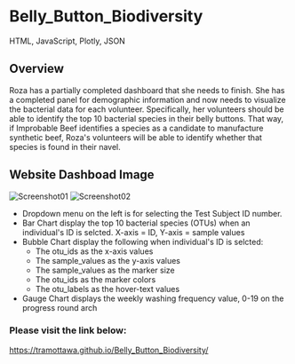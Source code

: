 # Belly_Button_Biodiversity
HTML, JavaScript, Plotly, JSON

## Overview
Roza has a partially completed dashboard that she needs to finish. She has a completed panel for demographic information and now needs to visualize the bacterial data for each volunteer. Specifically, her volunteers should be able to identify the top 10 bacterial species in their belly buttons. That way, if Improbable Beef identifies a species as a candidate to manufacture synthetic beef, Roza's volunteers will be able to identify whether that species is found in their navel.

## Website Dashboad Image

![Screenshot01](https://user-images.githubusercontent.com/100484606/175824954-d44354dc-05c7-4961-b02e-6c3fa264a0f5.JPG)
![Screenshot02](https://user-images.githubusercontent.com/100484606/175824962-a231e34e-5fc9-4274-aa9c-f50a91d63128.JPG)

* Dropdown menu on the left is for selecting the Test Subject ID number.
* Bar Chart display the top 10 bacterial species (OTUs) when an individual's ID is selcted. X-axis = ID, Y-axis = sample values
* Bubble Chart display the following when individual's ID is selcted:
    - The otu_ids as the x-axis values
    - The sample_values as the y-axis values
    - The sample_values as the marker size
    - The otu_ids as the marker colors
    - The otu_labels as the hover-text values
* Gauge Chart displays the weekly washing frequency value, 0-19 on the progress round arch

### Please visit the link below:
https://tramottawa.github.io/Belly_Button_Biodiversity/
